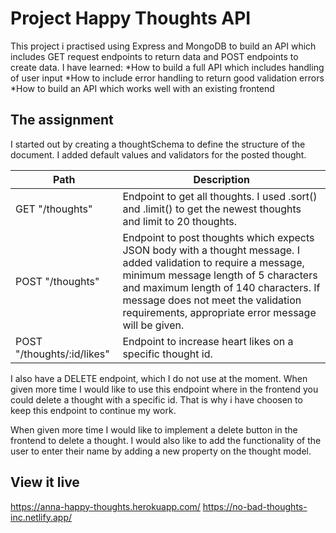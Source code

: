 # Project Happy Thoughts API

This project i practised using Express and MongoDB to build an API which includes GET request endpoints to return data and POST endpoints to create data. 
I have learned:
*How to build a full API which includes handling of user input
*How to include error handling to return good validation errors
*How to build an API which works well with an existing frontend

## The assignment
I started out by creating a thoughtSchema to define the structure of the document. I added default values and validators for the posted thought. 

 Path | Description |
| --- | --- |
|GET "/thoughts" | Endpoint to get all thoughts. I used .sort() and .limit() to get the newest thoughts and limit to 20 thoughts. |
| POST  "/thoughts" | Endpoint to post thoughts which expects JSON body with a thought message. I added validation to require a message, minimum message length of 5 characters and maximum length of 140 characters. If message does not meet the validation requirements, appropriate error message will be given.|
| POST "/thoughts/:id/likes" | Endpoint to increase heart likes on a specific thought id. |

I also have a DELETE endpoint, which I do not use at the moment. When given more time I would like to use this endpoint where in the frontend you could delete a thought with a specific id. That is why i have choosen to keep this endpoint to continue my work. 

When given more time I would like to implement a delete button in the frontend to delete a thought. I would also like to add the functionality of the user to enter their name by adding a new property on the thought model.

## View it live

https://anna-happy-thoughts.herokuapp.com/
https://no-bad-thoughts-inc.netlify.app/